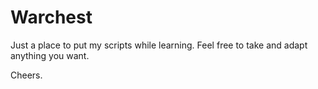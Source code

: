 # Warchest
Just a place to put my scripts while learning. Feel free to take and adapt anything you want. 

Cheers.
